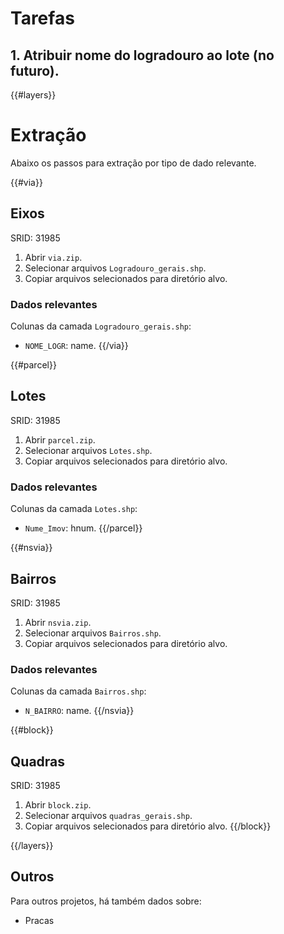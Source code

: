 # Tarefas

## 1. Atribuir nome do logradouro ao lote (no futuro).

{{#layers}}

# Extração
Abaixo os passos para extração por tipo de dado relevante.

{{#via}}
## Eixos
SRID: 31985
1. Abrir `via.zip`.
2. Selecionar arquivos `Logradouro_gerais.shp`.
3. Copiar arquivos selecionados para diretório alvo.

### Dados relevantes
Colunas da camada `Logradouro_gerais.shp`:
* `NOME_LOGR`: name.
{{/via}}

{{#parcel}}
## Lotes
SRID: 31985
1. Abrir `parcel.zip`.
2. Selecionar arquivos `Lotes.shp`.
3. Copiar arquivos selecionados para diretório alvo.

### Dados relevantes
Colunas da camada `Lotes.shp`:
* `Nume_Imov`: hnum.
{{/parcel}}

{{#nsvia}}
## Bairros
SRID: 31985
1. Abrir `nsvia.zip`.
2. Selecionar arquivos `Bairros.shp`.
3. Copiar arquivos selecionados para diretório alvo.

### Dados relevantes
Colunas da camada `Bairros.shp`:
* `N_BAIRRO`: name.
{{/nsvia}}

{{#block}}
## Quadras
SRID: 31985
1. Abrir `block.zip`.
2. Selecionar arquivos `quadras_gerais.shp`.
3. Copiar arquivos selecionados para diretório alvo.
{{/block}}

{{/layers}}

## Outros
Para outros projetos, há também dados sobre:
* Pracas
